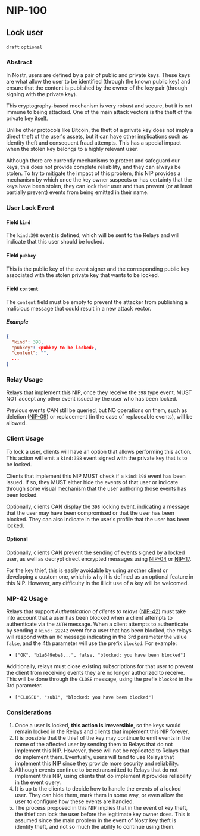 
NIP-100
======

Lock user
-------------

`draft` `optional`

### Abstract

In Nostr, users are defined by a pair of public and private keys. These keys are what allow the user to be identified (through the known public key) and ensure that the content is published by the owner of the key pair (through signing with the private key).

This cryptography-based mechanism is very robust and secure, but it is not immune to being attacked. One of the main attack vectors is the theft of the private key itself.

Unlike other protocols like Bitcoin, the theft of a private key does not imply a direct theft of the user's assets, but it can have other implications such as identity theft and consequent fraud attempts. This has a special impact when the stolen key belongs to a highly relevant user.

Although there are currently mechanisms to protect and safeguard our keys, this does not provide complete reliability, and they can always be stolen. To try to mitigate the impact of this problem, this NIP provides a mechanism by which once the key owner suspects or has certainty that the keys have been stolen, they can lock their user and thus prevent (or at least partially prevent) events from being emitted in their name.

### User Lock Event

#### Field `kind`

The `kind:398` event is defined, which will be sent to the Relays and will indicate that this user should be locked.

#### Field `pubkey`

This is the public key of the event signer and the corresponding public key associated with the stolen private key that wants to be locked.

#### Field `content`

The `content` field must be empty to prevent the attacker from publishing a malicious message that could result in a new attack vector.

##### Example

```json
{
  "kind": 398,
  "pubkey": <pubkey to be locked>,  
  "content": "",
  ...
}
```
### Relay Usage

Relays that implement this NIP, once they receive the `398` type event, MUST NOT accept any other event issued by the user who has been locked.

Previous events CAN still be queried, but NO operations on them, such as deletion ([NIP-09](./09.md)) or replacement (in the case of replaceable events), will be allowed.

### Client Usage

To lock a user, clients will have an option that allows performing this action. This action will emit a `kind:398` event signed with the private key that is to be locked.

Clients that implement this NIP MUST check if a `kind:398` event has been issued. If so, they MUST either hide the events of that user or indicate through some visual mechanism that the user authoring those events has been locked.

Optionally, clients CAN display the `398` locking event, indicating a message that the user may have been compromised or that the user has been blocked. They can also indicate in the user's profile that the user has been locked.

#### Optional

Optionally, clients CAN prevent the sending of events signed by a locked user, as well as decrypt direct encrypted messages using [NIP-04](./04.md) or [NIP-17](./17.md).

For the key thief, this is easily avoidable by using another client or developing a custom one, which is why it is defined as an optional feature in this NIP. However, any difficulty in the illicit use of a key will be welcomed.

### NIP-42 Usage

Relays that support _Authentication of clients to relays_ ([NIP-42](./42.md)) must take into account that a user has been blocked when a client attempts to authenticate via the `AUTH` message. When a client attempts to authenticate by sending a `kind: 22242` event for a user that has been blocked, the relays will respond with an `OK` message indicating in the 3rd parameter the value `false`, and the 4th parameter will use the prefix `blocked`. For example:

- `["OK", "b1a649ebe8...", false, "blocked: you have been blocked"]`

Additionally, relays must close existing subscriptions for that user to prevent the client from receiving events they are no longer authorized to receive. This will be done through the `CLOSE` message, using the prefix `blocked` in the 3rd parameter.

- `["CLOSED", "sub1", "blocked: you have been blocked"]`


### Considerations

1. Once a user is locked, **this action is irreversible**, so the keys would remain locked in the Relays and clients that implement this NIP forever.
2. It is possible that the thief of the key may continue to emit events in the name of the affected user by sending them to Relays that do not implement this NIP. However, these will not be replicated to Relays that do implement them. Eventually, users will tend to use Relays that implement this NIP since they provide more security and reliability.
3. Although events continue to be retransmitted to Relays that do not implement this NIP, using clients that do implement it provides reliability in the event query.
4. It is up to the clients to decide how to handle the events of a locked user. They can hide them, mark them in some way, or even allow the user to configure how these events are handled.
5. The process proposed in this NIP implies that in the event of key theft, the thief can lock the user before the legitimate key owner does. This is assumed since the main problem in the event of Nostr key theft is identity theft, and not so much the ability to continue using them.
